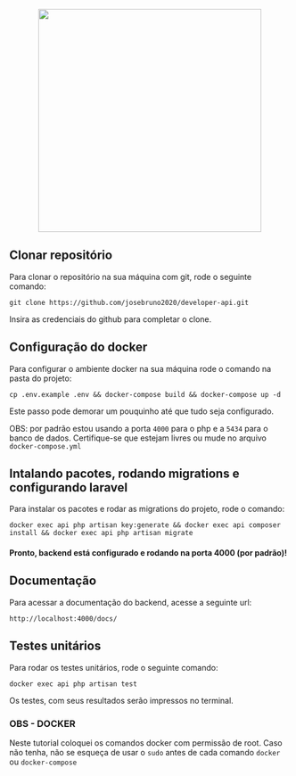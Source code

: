 <p align="center"><a href="https://laravel.com" target="_blank"><img src="https://raw.githubusercontent.com/laravel/art/master/logo-lockup/5%20SVG/2%20CMYK/1%20Full%20Color/laravel-logolockup-cmyk-red.svg" width="400"></a></p>



## Clonar repositório

Para clonar o repositório na sua máquina com git, rode o seguinte comando:

```
git clone https://github.com/josebruno2020/developer-api.git
```
Insira as credenciais do github para completar o clone.

## Configuração do docker

Para configurar o ambiente docker na sua máquina rode o comando na pasta do projeto:

```
cp .env.example .env && docker-compose build && docker-compose up -d 
```

Este passo pode demorar um pouquinho até que tudo seja configurado.

OBS: por padrão estou usando a porta `4000` para o php e a `5434` para o banco de dados. Certifique-se que estejam livres ou mude no arquivo `docker-compose.yml`


## Intalando pacotes, rodando migrations e configurando laravel

Para instalar os pacotes e rodar as migrations do projeto, rode o comando:
```
docker exec api php artisan key:generate && docker exec api composer install && docker exec api php artisan migrate
```

#### Pronto, backend está configurado e rodando na porta 4000 (por padrão)!


## Documentação

Para acessar a documentação do backend, acesse a seguinte url:
```
http://localhost:4000/docs/
```

## Testes unitários

Para rodar os testes unitários, rode o seguinte comando:
```
docker exec api php artisan test
```
Os testes, com seus resultados serão impressos no terminal.

### OBS - DOCKER

Neste tutorial coloquei os comandos docker com permissão de root. Caso não tenha, não se esqueça de usar o `sudo` antes de cada comando `docker` ou `docker-compose`
